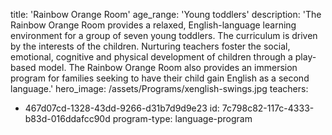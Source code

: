 title: 'Rainbow Orange Room'
age_range: 'Young toddlers'
description: 'The Rainbow Orange Room provides a relaxed, English-language learning environment for a group of seven young toddlers. The curriculum is driven by the interests of the children. Nurturing teachers foster the social, emotional, cognitive and physical development of children through a play-based model. The Rainbow Orange Room also provides an immersion program for families seeking to have their child gain English as a second language.'
hero_image: /assets/Programs/xenglish-swings.jpg
teachers:
  - 467d07cd-1328-43dd-9266-d31b7d9d9e23
id: 7c798c82-117c-4333-b83d-016ddafcc90d
program-type: language-program
